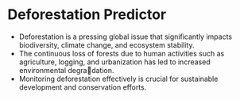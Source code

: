 <h1>Deforestation Predictor</h1> 
 <ul>
 <li>Deforestation is a pressing global issue that significantly impacts biodiversity, climate
change, and ecosystem stability.</li>
<li>The continuous loss of forests due to human activities
such as agriculture, logging, and urbanization has led to increased environmental degradation.</li>
<li>Monitoring deforestation effectively is crucial for sustainable development and
conservation efforts.</li>
</ul>